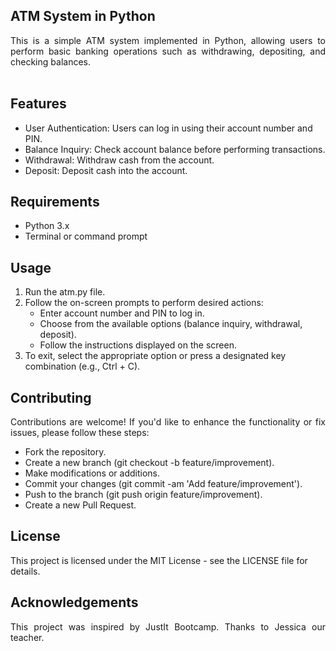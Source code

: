 ## ATM System in Python

<div align="justify"> This is a simple ATM system implemented in Python, allowing users to perform basic banking operations such as withdrawing, depositing, and checking balances. </div>   <br/>

## Features

*  User Authentication: Users can log in using their account number and PIN.
*  Balance Inquiry: Check account balance before performing transactions.
*  Withdrawal: Withdraw cash from the account.
*  Deposit: Deposit cash into the account. 
 
## Requirements

* Python 3.x
* Terminal or command prompt

## Usage

1. Run the atm.py file.
2. Follow the on-screen prompts to perform desired actions:
   * Enter account number and PIN to log in.
   * Choose from the available options (balance inquiry, withdrawal, deposit).
   * Follow the instructions displayed on the screen.
3. To exit, select the appropriate option or press a designated key combination (e.g., Ctrl + C).

## Contributing

<div align="justify"> Contributions are welcome! If you'd like to enhance the functionality or fix issues, please follow these steps:

* Fork the repository.
* Create a new branch (git checkout -b feature/improvement).
* Make modifications or additions.
* Commit your changes (git commit -am 'Add feature/improvement').
* Push to the branch (git push origin feature/improvement).
* Create a new Pull Request. </div> 

## License

This project is licensed under the MIT License - see the LICENSE file for details.

## Acknowledgements

<div align="justify"> This project was inspired by JustIt Bootcamp.
Thanks to Jessica our teacher. </div> 



